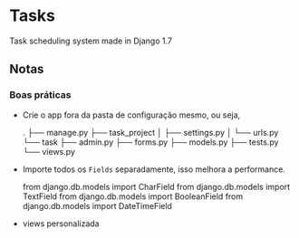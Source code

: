 # Tasks

Task scheduling system made in Django 1.7


## Notas

### Boas práticas

* Crie o app fora da pasta de configuração mesmo, ou seja,

	.
	├── manage.py
	├── task_project
	│   ├── settings.py
	│   └── urls.py
    └── task
        ├── admin.py
        ├── forms.py
        ├── models.py
        ├── tests.py
        └── views.py
 
* Importe todos os `Fields` separadamente, isso melhora a performance.

	from django.db.models import CharField
	from django.db.models import TextField
	from django.db.models import BooleanField
	from django.db.models import DateTimeField

* views personalizada

